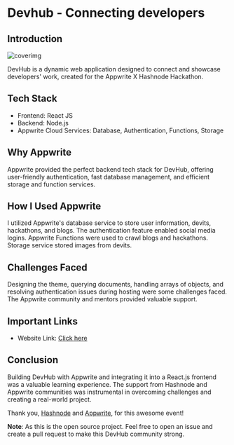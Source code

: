 # Devhub - Connecting developers
## Introduction

![coverimg](https://cdn.hashnode.com/res/hashnode/image/upload/v1686660029097/9ec89abc-1a96-48d4-8e62-501d4f22e273.png)

DevHub is a dynamic web application designed to connect and showcase developers' work, created for the Appwrite X Hashnode Hackathon.

## Tech Stack

   - Frontend: React JS
   - Backend: Node.js
   - Appwrite Cloud Services: Database, Authentication, Functions, Storage

## Why Appwrite

Appwrite provided the perfect backend tech stack for DevHub, offering user-friendly authentication, fast database management, and efficient storage and function services.

## How I Used Appwrite

I utilized Appwrite's database service to store user information, devits, hackathons, and blogs. The authentication feature enabled social media logins. Appwrite Functions were used to crawl blogs and hackathons. Storage service stored images from devits.

## Challenges Faced

Designing the theme, querying documents, handling arrays of objects, and resolving authentication issues during hosting were some challenges faced. The Appwrite community and mentors provided valuable support.

## Important Links

 - Website Link: [Click here](https://devhubs.tech/)

## Conclusion

Building DevHub with Appwrite and integrating it into a React.js frontend was a valuable learning experience. The support from Hashnode and Appwrite communities was instrumental in overcoming challenges and creating a real-world project.

Thank you, [Hashnode](https://hashnode.com) and [Appwrite](https://appwrite.io), for this awesome event!


**Note**: As this is the open source project. Feel free to open an issue and create a pull request to make this DevHub community strong.
